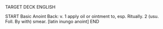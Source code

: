 TARGET DECK
ENGLISH

START
Basic
Anoint
Back: v. 1 apply oil or ointment to, esp. Ritually. 2 (usu. Foll. By with) smear. [latin inungo anoint]
END
